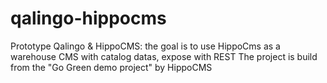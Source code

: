 qalingo-hippocms
================

Prototype Qalingo &amp; HippoCMS: the goal is to use HippoCms as a warehouse CMS with catalog datas, expose with REST
The project is build from the "Go Green demo project" by HippoCMS
